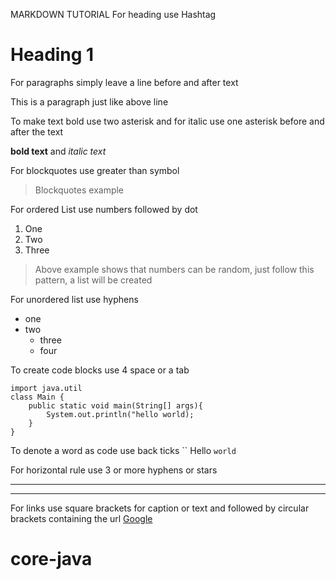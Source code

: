 MARKDOWN TUTORIAL
For heading use Hashtag
# Heading 1
For paragraphs simply leave a line before and after text

This is a paragraph just like above line

To make text bold use two asterisk and for italic use one asterisk before and after the text

**bold text** and *italic text*

For blockquotes use greater than symbol

> Blockquotes example

For ordered List use numbers followed by dot
1. One
2. Two
4. Three 

> Above example shows that numbers can be random, just follow this pattern, a list will be created

For unordered list use hyphens

- one
- two
  -  three
  -  four

To create code blocks use 4 space or a tab

    import java.util
    class Main {
        public static void main(String[] args){
            System.out.println("hello world);
        }
    }

To denote a word as code use back ticks ``
Hello `world`

For horizontal rule use 3 or more hyphens or stars

---
***

For links use square brackets for caption or text and followed by circular brackets containing the url
[Google](www.google.com)



# core-java